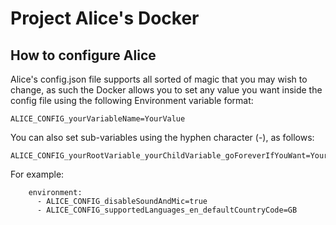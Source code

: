 # Project Alice's Docker

## How to configure Alice

Alice's config.json file supports all sorted of magic that you may wish to change, as such the Docker allows you to set any value you want inside the config file using the following Environment variable format:
```
ALICE_CONFIG_yourVariableName=YourValue
```
You can also set sub-variables using the hyphen character (-), as follows:
```
ALICE_CONFIG_yourRootVariable_yourChildVariable_goForeverIfYouWant=YourValue
```
For example:
```
    environment:
      - ALICE_CONFIG_disableSoundAndMic=true
      - ALICE_CONFIG_supportedLanguages_en_defaultCountryCode=GB
```
